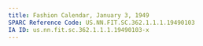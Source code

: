 ```yaml
---
title: Fashion Calendar, January 3, 1949
SPARC Reference Code: US.NN.FIT.SC.362.1.1.1.19490103
IA ID: us.nn.fit.sc.362.1.1.1.19490103-x
---
```

